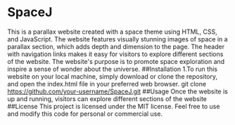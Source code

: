 # SpaceJ
This is a parallax website created with a space theme using HTML, CSS, and JavaScript. The website features visually stunning images of space in a parallax section, which adds depth and dimension to the page. The header with navigation links makes it easy for visitors to explore different sections of the website. The website's purpose is to promote space exploration and inspire a sense of wonder about the universe.
##Installation
1.To run this website on your local machine, simply download or clone the repository, and open the index.html file in your preferred web browser.
git clone https://github.com/your-username/SpaceJ.git
##Usage
Once the website is up and running, visitors can explore different sections of the website 
##License
This project is licensed under the MIT license. Feel free to use and modify this code for personal or commercial use.
